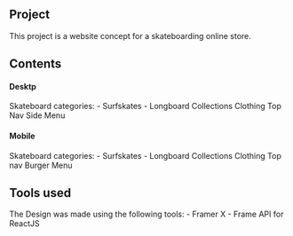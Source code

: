 <h2> Project </h2>
This project is a website concept for a skateboarding online store.

<h2> Contents </h2>

<h4> Desktp </h4>
Skateboard categories:
- Surfskates
- Longboard
Collections
Clothing
Top Nav
Side Menu


<h4> Mobile </h4>
Skateboard categories:
- Surfskates
- Longboard
Collections
Clothing
Top nav
Burger Menu


<h2> Tools used </h2>
The Design was made using the following tools:
- Framer X
- Frame API for ReactJS
